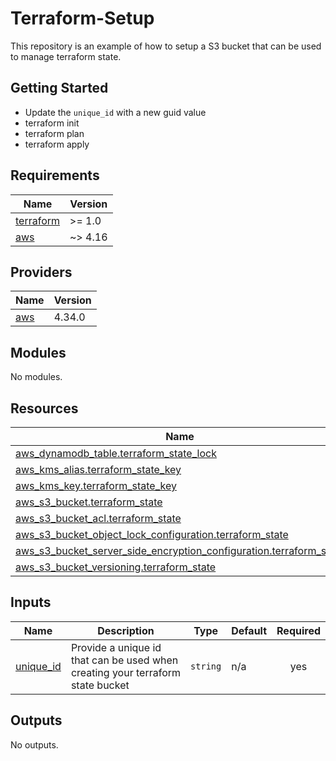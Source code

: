 # Terraform-Setup
This repository is an example of how to setup a S3 bucket that can be used to manage terraform state.

## Getting Started
- Update the `unique_id` with a new guid value
- terraform init
- terraform plan
- terraform apply

<!-- BEGINNING OF PRE-COMMIT-TERRAFORM DOCS HOOK -->
## Requirements

| Name | Version |
|------|---------|
| <a name="requirement_terraform"></a> [terraform](#requirement\_terraform) | >= 1.0 |
| <a name="requirement_aws"></a> [aws](#requirement\_aws) | ~> 4.16 |

## Providers

| Name | Version |
|------|---------|
| <a name="provider_aws"></a> [aws](#provider\_aws) | 4.34.0 |

## Modules

No modules.

## Resources

| Name | Type |
|------|------|
| [aws_dynamodb_table.terraform_state_lock](https://registry.terraform.io/providers/hashicorp/aws/latest/docs/resources/dynamodb_table) | resource |
| [aws_kms_alias.terraform_state_key](https://registry.terraform.io/providers/hashicorp/aws/latest/docs/resources/kms_alias) | resource |
| [aws_kms_key.terraform_state_key](https://registry.terraform.io/providers/hashicorp/aws/latest/docs/resources/kms_key) | resource |
| [aws_s3_bucket.terraform_state](https://registry.terraform.io/providers/hashicorp/aws/latest/docs/resources/s3_bucket) | resource |
| [aws_s3_bucket_acl.terraform_state](https://registry.terraform.io/providers/hashicorp/aws/latest/docs/resources/s3_bucket_acl) | resource |
| [aws_s3_bucket_object_lock_configuration.terraform_state](https://registry.terraform.io/providers/hashicorp/aws/latest/docs/resources/s3_bucket_object_lock_configuration) | resource |
| [aws_s3_bucket_server_side_encryption_configuration.terraform_state](https://registry.terraform.io/providers/hashicorp/aws/latest/docs/resources/s3_bucket_server_side_encryption_configuration) | resource |
| [aws_s3_bucket_versioning.terraform_state](https://registry.terraform.io/providers/hashicorp/aws/latest/docs/resources/s3_bucket_versioning) | resource |

## Inputs

| Name | Description | Type | Default | Required |
|------|-------------|------|---------|:--------:|
| <a name="input_unique_id"></a> [unique\_id](#input\_unique\_id) | Provide a unique id that can be used when creating your terraform state bucket | `string` | n/a | yes |

## Outputs

No outputs.
<!-- END OF PRE-COMMIT-TERRAFORM DOCS HOOK -->
